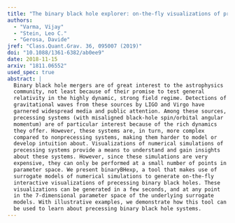 ```yaml
---
title: "The binary black hole explorer: on-the-fly visualizations of precessing binary black holes"
authors:
  - "Varma, Vijay"
  - "Stein, Leo C."
  - "Gerosa, Davide"
jref: "Class.Quant.Grav. 36, 095007 (2019)"
doi: "10.1088/1361-6382/ab0ee9"
date: 2018-11-15
arxiv: "1811.06552"
used_spec: true
abstract: |
  Binary black hole mergers are of great interest to the astrophysics
  community, not least because of their promise to test general
  relativity in the highly dynamic, strong field regime. Detections of
  gravitational waves from these sources by LIGO and Virgo have
  garnered widespread media and public attention. Among these sources,
  precessing systems (with misaligned black-hole spin/orbital angular
  momentum) are of particular interest because of the rich dynamics
  they offer. However, these systems are, in turn, more complex
  compared to nonprecessing systems, making them harder to model or
  develop intuition about. Visualizations of numerical simulations of
  precessing systems provide a means to understand and gain insights
  about these systems. However, since these simulations are very
  expensive, they can only be performed at a small number of points in
  parameter space. We present binaryBHexp, a tool that makes use of
  surrogate models of numerical simulations to generate on-the-fly
  interactive visualizations of precessing binary black holes. These
  visualizations can be generated in a few seconds, and at any point
  in the 7-dimensional parameter space of the underlying surrogate
  models. With illustrative examples, we demonstrate how this tool can
  be used to learn about precessing binary black hole systems.
---
```

